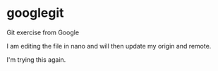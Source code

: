 # googlegit
Git exercise from Google

I am editing the  file in nano and will then update my origin and remote.

I'm trying this again.

